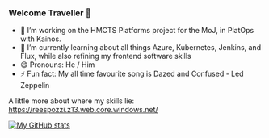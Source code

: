 ### Welcome Traveller 🤖


<!--
**reespozzi/reespozzi** is a ✨ _special_ ✨ repository because its `README.md` (this file) appears on your GitHub profile.

Here are some ideas to get you started:




-->
- 🔭 I’m working on the HMCTS Platforms project for the MoJ, in PlatOps with Kainos.
- 🌱 I’m currently learning about all things Azure, Kubernetes, Jenkins, and Flux, while also refining my frontend software skills
- 😄 Pronouns: He / Him
- ⚡ Fun fact: My all time favourite song is Dazed and Confused - Led Zeppelin

A little more about where my skills lie: https://reespozzi.z13.web.core.windows.net/

[![My GitHub stats](https://github-readme-stats.vercel.app/api?username=reespozzi&count_private=true&show_icons=true&theme=merko)](https://github.com/anuraghazra/github-readme-stats)

